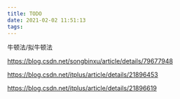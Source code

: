 ```yaml
---
title: TODO
date: 2021-02-02 11:51:13
tags:
---
```


牛顿法/拟牛顿法

https://blog.csdn.net/songbinxu/article/details/79677948

https://blog.csdn.net/itplus/article/details/21896453

https://blog.csdn.net/itplus/article/details/21896619

